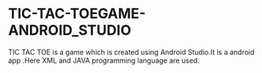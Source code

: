 # TIC-TAC-TOEGAME-ANDROID_STUDIO

TIC TAC TOE is a game which is created using Android Studio.It is a android app .Here XML and JAVA programming language are used.
